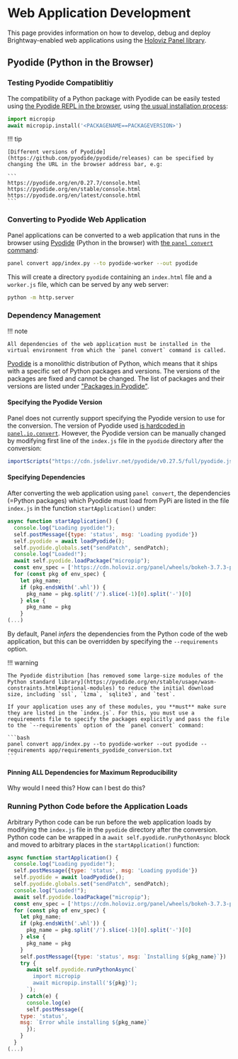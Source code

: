# Web Application Development

This page provides information on how to develop, debug and deploy Brightway-enabled web applications using the [Holoviz Panel library](https://panel.holoviz.org).

## Pyodide (Python in the Browser)

### Testing Pyodide Compatiblitiy

The compatibility of a Python package with Pyodide can be easily tested using [the Pyodide REPL in the browser](https://pyodide.org/en/stable/console.html), using [the usual installation process](https://pyodide.org/en/stable/usage/loading-packages.html):

```py
import micropip
await micropip.install('<PACKAGENAME==PACKAGEVERSION>')
```

!!! tip

    [Different versions of Pyodide](https://github.com/pyodide/pyodide/releases) can be specified by changing the URL in the browser address bar, e.g:
    
    ```
    https://pyodide.org/en/0.27.7/console.html
    https://pyodide.org/en/stable/console.html
    https://pyodide.org/en/latest/console.html
    ```

### Converting to Pyodide Web Application

Panel applications can be converted to a web application that runs in the browser using [Pyodide](https://pyodide.org/en/stable/index.html) (Python in the browser) with [the `panel convert` command](https://panel.holoviz.org/how_to/wasm/convert.html):

```bash
panel convert app/index.py --to pyodide-worker --out pyodide
```

This will create a directory `pyodide` containing an `index.html` file and a `worker.js` file, which can be served by any web server:

```bash
python -m http.server
```

### Dependency Management

!!! note
    
    All dependencies of the web application must be installed in the virtual environment from which the `panel convert` command is called.

[Pyodide](https://pyodide.org/en/stable/index.html) is a monolithic distribution of Python, which means that it ships with a specific set of Python packages and versions. The versions of the packages are fixed and cannot be changed. The list of packages and their versions are listed under ["Packages in Pyodide"](https://pyodide.org/en/stable/usage/packages-in-pyodide.html).

#### Specifying the Pyodide Version

Panel does not currently support specifying the Pyodide version to use for the conversion. The version of Pyodide used [is hardcoded in `panel.io.convert`](https://github.com/holoviz/panel/blob/0eb8909c3ed3d8c964da6eed7cd4c2167488d058/panel/io/convert.py#L44). However, the Pyodide version can be manually changed by modifying first line of the `index.js` file in the `pyodide` directory after the conversion:

```javascript
importScripts("https://cdn.jsdelivr.net/pyodide/v0.27.5/full/pyodide.js");
```

#### Specifying Dependencies

After converting the web application using `panel convert`, the dependencies (=Python packages) which Pyodide must load from PyPi are listed in the file `index.js` in the function `startApplication()` under:

```javascript hl_lines="8"
async function startApplication() {
  console.log("Loading pyodide!");
  self.postMessage({type: 'status', msg: 'Loading pyodide'})
  self.pyodide = await loadPyodide();
  self.pyodide.globals.set("sendPatch", sendPatch);
  console.log("Loaded!");
  await self.pyodide.loadPackage("micropip");
  const env_spec = ['https://cdn.holoviz.org/panel/wheels/bokeh-3.7.3-py3-none-any.whl', 'https://cdn.holoviz.org/panel/1.7.1/dist/wheels/panel-1.7.1-py3-none-any.whl', 'pyodide-http==0.2.1', 'lzma', 'typing-extensions', 'brightwebapp==0.0.6']
  for (const pkg of env_spec) {
    let pkg_name;
    if (pkg.endsWith('.whl')) {
      pkg_name = pkg.split('/').slice(-1)[0].split('-')[0]
    } else {
      pkg_name = pkg
    }
(...)
```

By default, Panel _infers_ the dependencies from the Python code of the web application, but this can be overridden by specifying the `--requirements` option.

!!! warning

    The Pyodide distribution [has removed some large-size modules of the Python standard library](https://pyodide.org/en/stable/usage/wasm-constraints.html#optional-modules) to reduce the initial download size, including `ssl`, `lzma`, `sqlite3`, and `test`.
    
    If your application uses any of these modules, you **must** make sure they are listed in the `index.js`. For this, you must use a requirements file to specify the packages explicitly and pass the file to the `--requirements` option of the `panel convert` command:

    ```bash
    panel convert app/index.py --to pyodide-worker --out pyodide --requirements app/requirements_pyodide_conversion.txt
    ```

#### Pinning ALL Dependencies for Maximum Reproducibility

Why would I need this?
How can I best do this?

### Running Python Code before the Application Loads

Arbitrary Python code can be run before the web application loads by modifying the `index.js` file in the `pyodide` directory after the conversion. Python code can be wrapped in a `await self.pyodide.runPythonAsync` block and moved to arbitrary places in the `startApplication()` function:

```javascript hl_lines="18-22"
async function startApplication() {
  console.log("Loading pyodide!");
  self.postMessage({type: 'status', msg: 'Loading pyodide'})
  self.pyodide = await loadPyodide();
  self.pyodide.globals.set("sendPatch", sendPatch);
  console.log("Loaded!");
  await self.pyodide.loadPackage("micropip");
  const env_spec = ['https://cdn.holoviz.org/panel/wheels/bokeh-3.7.3-py3-none-any.whl', 'https://cdn.holoviz.org/panel/1.7.1/dist/wheels/panel-1.7.1-py3-none-any.whl', 'pyodide-http==0.2.1', 'lzma', 'typing-extensions', 'brightwebapp==0.0.6']
  for (const pkg of env_spec) {
    let pkg_name;
    if (pkg.endsWith('.whl')) {
      pkg_name = pkg.split('/').slice(-1)[0].split('-')[0]
    } else {
      pkg_name = pkg
    }
    self.postMessage({type: 'status', msg: `Installing ${pkg_name}`})
    try {
      await self.pyodide.runPythonAsync(`
        import micropip
        await micropip.install('${pkg}');
      `);
    } catch(e) {
      console.log(e)
      self.postMessage({
	type: 'status',
	msg: `Error while installing ${pkg_name}`
      });
    }
  }
(...)
```